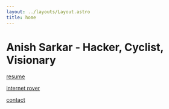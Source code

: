 ```yaml
---
layout: ../layouts/Layout.astro
title: home 
---
```

<!-- Markdown Preview - https://dillinger.io/ -->

# Anish Sarkar - Hacker, Cyclist, Visionary 

[resume](https://www.youtube.com/watch?v=sEyHnHjhlr4)

[internet rover](https://www.youtube.com/watch?v=sEyHnHjhlr4)

[contact](/contact)
